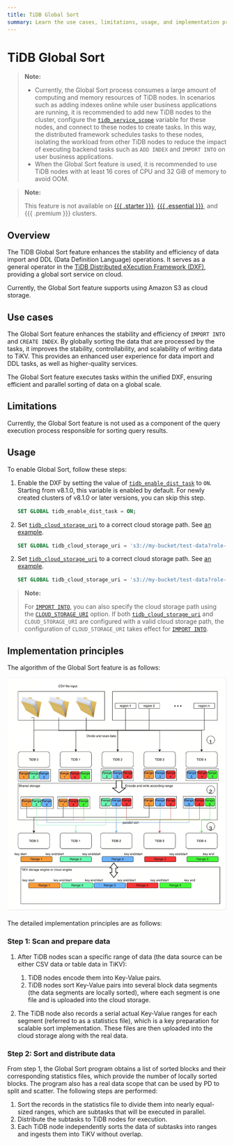 ```yaml
---
title: TiDB Global Sort
summary: Learn the use cases, limitations, usage, and implementation principles of the TiDB Global Sort.
---
```


<!-- markdownlint-disable MD029 -->
<!-- markdownlint-disable MD046 -->

# TiDB Global Sort

> **Note:**
>
> - Currently, the Global Sort process consumes a large amount of computing and memory resources of TiDB nodes. In scenarios such as adding indexes online while user business applications are running, it is recommended to add new TiDB nodes to the cluster, configure the [`tidb_service_scope`](/system-variables.md#tidb_service_scope-new-in-v740) variable for these nodes, and connect to these nodes to create tasks. In this way, the distributed framework schedules tasks to these nodes, isolating the workload from other TiDB nodes to reduce the impact of executing backend tasks such as `ADD INDEX` and `IMPORT INTO` on user business applications.
> - When the Global Sort feature is used, it is recommended to use TiDB nodes with at least 16 cores of CPU and 32 GiB of memory to avoid OOM.

> **Note:**
>
> This feature is not available on [{{{ .starter }}}](https://docs.pingcap.com/tidbcloud/select-cluster-tier#tidb-cloud-serverless), [{{{ .essential }}}](https://docs.pingcap.com/tidbcloud/select-cluster-tier#essential), and {{{ .premium }}} clusters.

## Overview

The TiDB Global Sort feature enhances the stability and efficiency of data import and DDL (Data Definition Language) operations. It serves as a general operator in the [TiDB Distributed eXecution Framework (DXF)](/tidb-distributed-execution-framework.md), providing a global sort service on cloud.

Currently, the Global Sort feature supports using Amazon S3 as cloud storage.

## Use cases

The Global Sort feature enhances the stability and efficiency of `IMPORT INTO` and `CREATE INDEX`. By globally sorting the data that are processed by the tasks, it improves the stability, controllability, and scalability of writing data to TiKV. This provides an enhanced user experience for data import and DDL tasks, as well as higher-quality services.

The Global Sort feature executes tasks within the unified DXF, ensuring efficient and parallel sorting of data on a global scale.

## Limitations

Currently, the Global Sort feature is not used as a component of the query execution process responsible for sorting query results.

## Usage

To enable Global Sort, follow these steps:

1. Enable the DXF by setting the value of [`tidb_enable_dist_task`](/system-variables.md#tidb_enable_dist_task-new-in-v710) to `ON`. Starting from v8.1.0, this variable is enabled by default. For newly created clusters of v8.1.0 or later versions, you can skip this step.

    ```sql
    SET GLOBAL tidb_enable_dist_task = ON;
    ```

<CustomContent platform="tidb">

2. Set [`tidb_cloud_storage_uri`](/system-variables.md#tidb_cloud_storage_uri-new-in-v740) to a correct cloud storage path. See [an example](/br/backup-and-restore-storages.md).

    ```sql
    SET GLOBAL tidb_cloud_storage_uri = 's3://my-bucket/test-data?role-arn=arn:aws:iam::888888888888:role/my-role'
    ```

</CustomContent>
<CustomContent platform="tidb-cloud">

2. Set [`tidb_cloud_storage_uri`](/system-variables.md#tidb_cloud_storage_uri-new-in-v740) to a correct cloud storage path. See [an example](https://docs.pingcap.com/tidb/stable/backup-and-restore-storages).

    ```sql
    SET GLOBAL tidb_cloud_storage_uri = 's3://my-bucket/test-data?role-arn=arn:aws:iam::888888888888:role/my-role'
    ```

</CustomContent>

> **Note:**
>
> For [`IMPORT INTO`](/sql-statements/sql-statement-import-into.md), you can also specify the cloud storage path using the [`CLOUD_STORAGE_URI`](/sql-statements/sql-statement-import-into.md#withoptions) option. If both [`tidb_cloud_storage_uri`](/system-variables.md#tidb_cloud_storage_uri-new-in-v740) and `CLOUD_STORAGE_URI` are configured with a valid cloud storage path, the configuration of `CLOUD_STORAGE_URI` takes effect for [`IMPORT INTO`](/sql-statements/sql-statement-import-into.md).

## Implementation principles

The algorithm of the Global Sort feature is as follows:

![Algorithm of Global Sort](/media/dist-task/global-sort.jpeg)

The detailed implementation principles are as follows:

### Step 1: Scan and prepare data

1. After TiDB nodes scan a specific range of data (the data source can be either CSV data or table data in TiKV):

    1. TiDB nodes encode them into Key-Value pairs.
    2. TiDB nodes sort Key-Value pairs into several block data segments (the data segments are locally sorted), where each segment is one file and is uploaded into the cloud storage.

2. The TiDB node also records a serial actual Key-Value ranges for each segment (referred to as a statistics file), which is a key preparation for scalable sort implementation. These files are then uploaded into the cloud storage along with the real data.

### Step 2: Sort and distribute data

From step 1, the Global Sort program obtains a list of sorted blocks and their corresponding statistics files, which provide the number of locally sorted blocks. The program also has a real data scope that can be used by PD to split and scatter. The following steps are performed:

1. Sort the records in the statistics file to divide them into nearly equal-sized ranges, which are subtasks that will be executed in parallel.
2. Distribute the subtasks to TiDB nodes for execution.
3. Each TiDB node independently sorts the data of subtasks into ranges and ingests them into TiKV without overlap.
